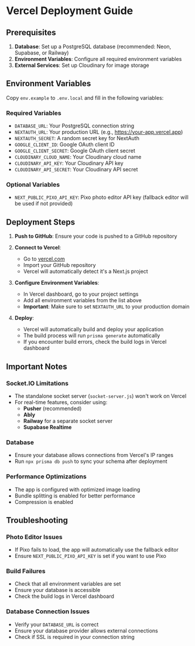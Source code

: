 # Vercel Deployment Guide

## Prerequisites

1. **Database**: Set up a PostgreSQL database (recommended: Neon, Supabase, or Railway)
2. **Environment Variables**: Configure all required environment variables
3. **External Services**: Set up Cloudinary for image storage

## Environment Variables

Copy `env.example` to `.env.local` and fill in the following variables:

### Required Variables
- `DATABASE_URL`: Your PostgreSQL connection string
- `NEXTAUTH_URL`: Your production URL (e.g., https://your-app.vercel.app)
- `NEXTAUTH_SECRET`: A random secret key for NextAuth
- `GOOGLE_CLIENT_ID`: Google OAuth client ID
- `GOOGLE_CLIENT_SECRET`: Google OAuth client secret
- `CLOUDINARY_CLOUD_NAME`: Your Cloudinary cloud name
- `CLOUDINARY_API_KEY`: Your Cloudinary API key
- `CLOUDINARY_API_SECRET`: Your Cloudinary API secret

### Optional Variables
- `NEXT_PUBLIC_PIXO_API_KEY`: Pixo photo editor API key (fallback editor will be used if not provided)

## Deployment Steps

1. **Push to GitHub**: Ensure your code is pushed to a GitHub repository

2. **Connect to Vercel**:
   - Go to [vercel.com](https://vercel.com)
   - Import your GitHub repository
   - Vercel will automatically detect it's a Next.js project

3. **Configure Environment Variables**:
   - In Vercel dashboard, go to your project settings
   - Add all environment variables from the list above
   - **Important**: Make sure to set `NEXTAUTH_URL` to your production domain

4. **Deploy**:
   - Vercel will automatically build and deploy your application
   - The build process will run `prisma generate` automatically
   - If you encounter build errors, check the build logs in Vercel dashboard

## Important Notes

### Socket.IO Limitations
- The standalone socket server (`socket-server.js`) won't work on Vercel
- For real-time features, consider using:
  - **Pusher** (recommended)
  - **Ably**
  - **Railway** for a separate socket server
  - **Supabase Realtime**

### Database
- Ensure your database allows connections from Vercel's IP ranges
- Run `npx prisma db push` to sync your schema after deployment

### Performance Optimizations
- The app is configured with optimized image loading
- Bundle splitting is enabled for better performance
- Compression is enabled

## Troubleshooting

### Photo Editor Issues
- If Pixo fails to load, the app will automatically use the fallback editor
- Ensure `NEXT_PUBLIC_PIXO_API_KEY` is set if you want to use Pixo

### Build Failures
- Check that all environment variables are set
- Ensure your database is accessible
- Check the build logs in Vercel dashboard

### Database Connection Issues
- Verify your `DATABASE_URL` is correct
- Ensure your database provider allows external connections
- Check if SSL is required in your connection string
